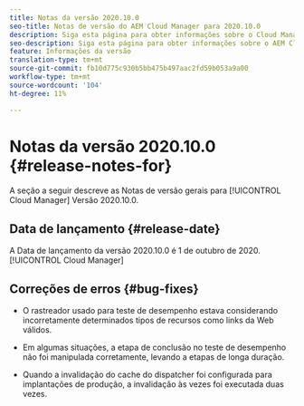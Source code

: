 ```yaml
---
title: Notas da versão 2020.10.0
seo-title: Notas de versão do AEM Cloud Manager para 2020.10.0
description: Siga esta página para obter informações sobre o Cloud Manager Versão 2020.10.0
seo-description: Siga esta página para obter informações sobre o AEM Cloud Manager Versão 2020.10.0
feature: Informações da versão
translation-type: tm+mt
source-git-commit: fb10d775c930b5bb475b497aac2fd59b053a9a00
workflow-type: tm+mt
source-wordcount: '104'
ht-degree: 11%

---
```


# Notas da versão 2020.10.0 {#release-notes-for}

A seção a seguir descreve as Notas de versão gerais para [!UICONTROL Cloud Manager] Versão 2020.10.0.

## Data de lançamento {#release-date}

A Data de lançamento da versão 2020.10.0 é 1 de outubro de 2020.[!UICONTROL Cloud Manager]

## Correções de erros {#bug-fixes}

* O rastreador usado para teste de desempenho estava considerando incorretamente determinados tipos de recursos como links da Web válidos.

* Em algumas situações, a etapa de conclusão no teste de desempenho não foi manipulada corretamente, levando a etapas de longa duração.

* Quando a invalidação do cache do dispatcher foi configurada para implantações de produção, a invalidação às vezes foi executada duas vezes.